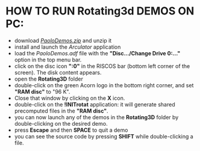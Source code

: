 # HOW TO RUN Rotating3d DEMOS ON PC:

  - download [_PaoloDemos.zip_](../../Demos/PaoloDemos.zip) and unzip it
  - install and launch the _Arculator_ application
  - load the _PaoloDemos.adf_ file with the **"Disc.../Change Drive 0:..."** option in the top menu bar.
  - click on the disc icon **":0"** in the RISCOS bar (bottom left corner of the screen). The disk content appears.
  - open the **Rotating3D** folder
  - double-click on the green Acorn logo in the bottom right corner, and set **"RAM disc"** to "96 K".
  - Close that window by clicking on the **X** icon.
  - double-click on the **!INITrotat** application: it will generate shared precomputed files in the **"RAM disc"**.
  - you can now launch any of the demos in the **Rotating3D** folder by double-clicking on the desired demo.
  - press **Escape** and then **SPACE** to quit a demo
  - you can see the source code by pressing **SHIFT** while double-clicking a file.
